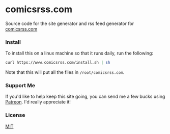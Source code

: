 # comicsrss.com

Source code for the site generator and rss feed generator for [comicsrss.com](https://www.comicsrss.com)

### Install

To install this on a linux machine so that it runs daily, run the following:

```sh
curl https://www.comicsrss.com/install.sh | sh
```

Note that this will put all the files in `/root/comicsrss.com`.

### Support Me

If you'd like to help keep this site going, you can send me a few bucks using [Patreon](https://www.patreon.com/bePatron?u=6855838). I'd really appreciate it!

### License

[MIT](https://choosealicense.com/licenses/mit/)
